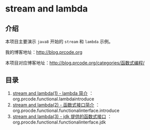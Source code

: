 # stream and lambda

## 介绍

本项目主要演示 `java8` 开始的 `stream` 和 `lambda` 示例。

我的博客地址：http://blog.prcode.org

本项目对应博客地址：http://blog.prcode.org/categories/函数式编程/

## 目录

1. [stream and lambda(1) - lambda 简介](http://blog.prcode.org/2021/05/stream-and-lambda-1-lambda-intrduce/) ：org.prcode.functional.lambdaintroduce
2. [stream and lambda(2) - 函数式接口简介](http://blog.prcode.org/2021/06/stream-and-lambda-2-functionalinterface-introduce/) ：org.procde.functional.functionalinterface.introduce
3. [stream and lambda(3) - jdk 提供的函数式接口](http://blog.prcode.org/2021/06/stream-and-lambda-3-jdk-functionalinterface/) ：org.procde.functional.functionalinterface.jdk
